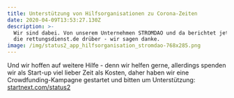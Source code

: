 ```yaml
---
title: Unterstützung von Hilfsorganisationen zu Corona-Zeiten
date: 2020-04-09T13:53:27.130Z
description: >-
  Wir sind dabei. Von unserem Unternehmen STROMDAO und da berichtet jetzt auch
  die rettungsdienst.de drüber - wir sagen danke.
image: /img/status2_app_hilfsorganisation_stromdao-768x285.png
---
```

Und wir hoffen auf weitere Hilfe - denn wir helfen gerne, allerdings spenden wir als Start-up viel lieber Zeit als Kosten, daher haben wir eine Crowdfunding-Kampagne gestartet und bitten um Unterstützung: [startnext.com/status2](https://www.startnext.com/status2)
